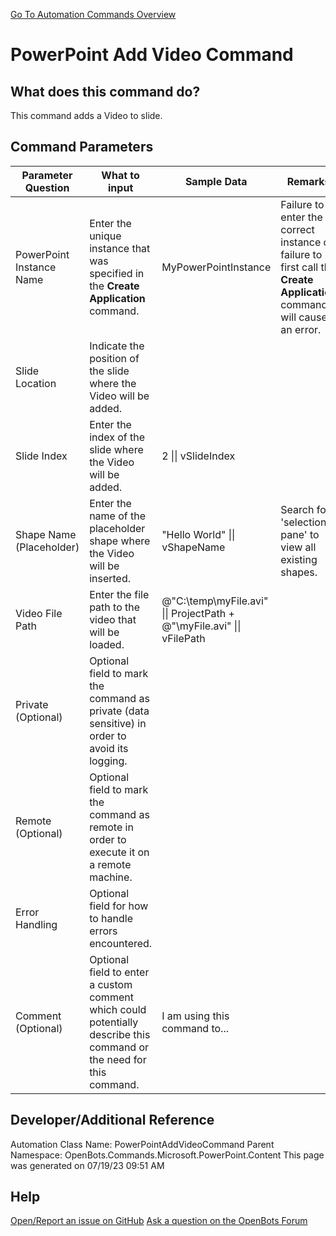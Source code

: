 <!--TITLE: PowerPoint Add Video Command -->
<!-- SUBTITLE: a command in the Microsoft Commands\PowerPoint\Content group. -->
[Go To Automation Commands Overview](/automation-commands)


# PowerPoint Add Video Command


## What does this command do?
This command adds a Video to slide.


## Command Parameters
| Parameter Question   	| What to input  	|  Sample Data 	| Remarks  	|
| ---                    | ---               | ---           | ---       |
|PowerPoint Instance Name|Enter the unique instance that was specified in the **Create Application** command.|MyPowerPointInstance|Failure to enter the correct instance or failure to first call the **Create Application** command will cause an error.|
|Slide Location|Indicate the position of the slide where the Video will be added.|||
|Slide Index|Enter the index of the slide where the Video will be added.|2 \|\| vSlideIndex||
|Shape Name (Placeholder)|Enter the name of the placeholder shape where the Video will be inserted.|"Hello World" \|\| vShapeName|Search for 'selection pane' to view all existing shapes.|
|Video File Path|Enter the file path to the video that will be loaded.|@"C:\temp\myFile.avi" \|\| ProjectPath + @"\myFile.avi" \|\| vFilePath||
|Private (Optional)|Optional field to mark the command as private (data sensitive) in order to avoid its logging.|||
|Remote (Optional)|Optional field to mark the command as remote in order to execute it on a remote machine.|||
|Error Handling|Optional field for how to handle errors encountered.|||
|Comment (Optional)|Optional field to enter a custom comment which could potentially describe this command or the need for this command.|I am using this command to...||


## Developer/Additional Reference
Automation Class Name: PowerPointAddVideoCommand
Parent Namespace: OpenBots.Commands.Microsoft.PowerPoint.Content
This page was generated on 07/19/23 09:51 AM


## Help
[Open/Report an issue on GitHub](https://github.com/OpenBotsAI/OpenBots.Studio/issues/new)
[Ask a question on the OpenBots Forum](https://openbots.ai/forums/)
